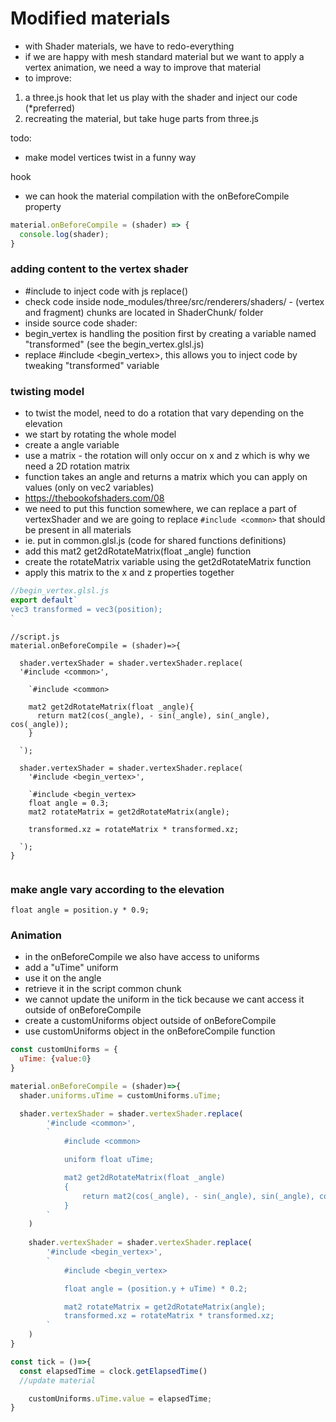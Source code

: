 # Modified materials

- with Shader materials, we have to redo-everything
- if we are happy with mesh standard material but we want to apply a vertex animation, we need a way to improve that material
- to improve:

1. a three.js hook that let us play with the shader and inject our code (*preferred)
2. recreating the material, but take huge parts from three.js

todo:
- make model vertices twist in a funny way

hook
- we can hook the material compilation with the onBeforeCompile property

```js
material.onBeforeCompile = (shader) => {
  console.log(shader);
}

```
### adding content to the vertex shader
- #include to inject code with js replace()
- check code inside node_modules/three/src/renderers/shaders/ - (vertex and fragment) chunks are located in ShaderChunk/ folder 
- inside source code shader: 
- begin_vertex is handling the position first by creating a variable named "transformed" (see the begin_vertex.glsl.js)
- replace #include <begin_vertex>, this allows you to inject code by tweaking "transformed" variable 

### twisting model
- to twist the model, need to do a rotation that vary depending on the elevation
- we start by rotating the whole model
- create a angle variable
- use a matrix - the rotation will only occur on x and z which is why we need a 2D rotation matrix
- function takes an angle and returns a matrix which you can apply on values (only on vec2 variables) 
- https://thebookofshaders.com/08
- we need to put this function somewhere, we can replace a part of vertexShader and we are going to replace ```#include <common>``` that should be present in all materials
- ie. put in common.glsl.js (code for shared functions definitions)
- add this mat2 get2dRotateMatrix(float _angle) function
- create the rotateMatrix variable using the get2dRotateMatrix function
- apply this matrix to the x and z properties together

```js
//begin_vertex.glsl.js
export default`
vec3 transformed = vec3(position);
`
```

```
//script.js
material.onBeforeCompile = (shader)=>{

  shader.vertexShader = shader.vertexShader.replace(
  '#include <common>', 
  
    `#include <common>

    mat2 get2dRotateMatrix(float _angle){
      return mat2(cos(_angle), - sin(_angle), sin(_angle), cos(_angle));
    }

  `);

  shader.vertexShader = shader.vertexShader.replace(
    '#include <begin_vertex>', 
  
    `#include <begin_vertex>
    float angle = 0.3;
    mat2 rotateMatrix = get2dRotateMatrix(angle);

    transformed.xz = rotateMatrix * transformed.xz;

  `);
}


```
### make angle vary according to the elevation

```
float angle = position.y * 0.9;
```

### Animation
- in the onBeforeCompile we also have access to uniforms
- add a "uTime" uniform
- use it on the angle
- retrieve it in the script common chunk
- we cannot update the uniform in the tick because we cant access it outside of onBeforeCompile
- create a customUniforms object outside of onBeforeCompile
- use customUniforms object in the onBeforeCompile function

```js
const customUniforms = {
  uTime: {value:0}
}

material.onBeforeCompile = (shader)=>{
  shader.uniforms.uTime = customUniforms.uTime;

  shader.vertexShader = shader.vertexShader.replace(
        '#include <common>',
        `
            #include <common>

            uniform float uTime;

            mat2 get2dRotateMatrix(float _angle)
            {
                return mat2(cos(_angle), - sin(_angle), sin(_angle), cos(_angle));
            }
        `
    )
    
    shader.vertexShader = shader.vertexShader.replace(
        '#include <begin_vertex>',
        `
            #include <begin_vertex>

            float angle = (position.y + uTime) * 0.2;

            mat2 rotateMatrix = get2dRotateMatrix(angle);
            transformed.xz = rotateMatrix * transformed.xz;
        `
    )
}

const tick = ()=>{
  const elapsedTime = clock.getElapsedTime()
  //update material

    customUniforms.uTime.value = elapsedTime;
}
```
